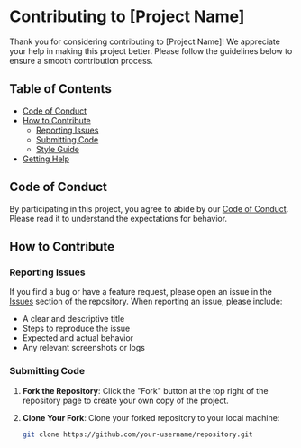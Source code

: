 # Contributing to [Project Name]

Thank you for considering contributing to [Project Name]! We appreciate your help in making this project better. Please follow the guidelines below to ensure a smooth contribution process.

## Table of Contents

- [Code of Conduct](#code-of-conduct)
- [How to Contribute](#how-to-contribute)
  - [Reporting Issues](#reporting-issues)
  - [Submitting Code](#submitting-code)
  - [Style Guide](#style-guide)
- [Getting Help](#getting-help)

## Code of Conduct

By participating in this project, you agree to abide by our [Code of Conduct](CODE_OF_CONDUCT.md). Please read it to understand the expectations for behavior.

## How to Contribute

### Reporting Issues

If you find a bug or have a feature request, please open an issue in the [Issues](https://github.com/username/repository/issues) section of the repository. When reporting an issue, please include:

- A clear and descriptive title
- Steps to reproduce the issue
- Expected and actual behavior
- Any relevant screenshots or logs

### Submitting Code

1. **Fork the Repository**: Click the "Fork" button at the top right of the repository page to create your own copy of the project.

2. **Clone Your Fork**: Clone your forked repository to your local machine:

   ```bash
   git clone https://github.com/your-username/repository.git

